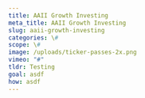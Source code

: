 ```yaml
---
title: AAII Growth Investing
meta_title: AAII Growth Investing
slug: aaii-growth-investing
categories: \#
scope: \#
image: /uploads/ticker-passes-2x.png
vimeo: "#"
tldr: T﻿esting
goal: asdf
how: a﻿sdf
---
```

